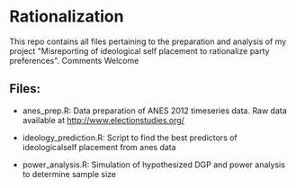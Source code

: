 Rationalization
===============

This repo contains all files pertaining to the preparation and analysis of my project "Misreporting of ideological self placement to rationalize party preferences". Comments Welcome


Files:
------
- anes_prep.R: Data preparation of ANES 2012 timeseries data. Raw data available at http://www.electionstudies.org/

- ideology_prediction.R: Script to find the best predictors of ideologicalself placement from anes data

- power_analysis.R: Simulation of hypothesized DGP and power analysis to determine sample size

